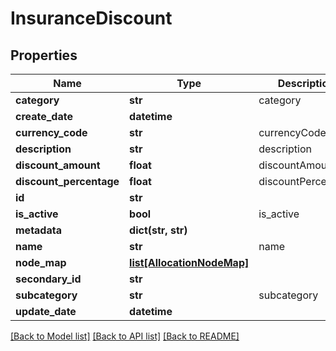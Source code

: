 # InsuranceDiscount

## Properties
Name | Type | Description | Notes
------------ | ------------- | ------------- | -------------
**category** | **str** | category | [optional] 
**create_date** | **datetime** |  | [optional] 
**currency_code** | **str** | currencyCode | [optional] 
**description** | **str** | description | [optional] 
**discount_amount** | **float** | discountAmount | [optional] 
**discount_percentage** | **float** | discountPercentage | [optional] 
**id** | **str** |  | [optional] 
**is_active** | **bool** | is_active | [optional] 
**metadata** | **dict(str, str)** |  | [optional] 
**name** | **str** | name | 
**node_map** | [**list[AllocationNodeMap]**](AllocationNodeMap.md) |  | [optional] 
**secondary_id** | **str** |  | [optional] 
**subcategory** | **str** | subcategory | [optional] 
**update_date** | **datetime** |  | [optional] 

[[Back to Model list]](../README.md#documentation-for-models) [[Back to API list]](../README.md#documentation-for-api-endpoints) [[Back to README]](../README.md)


